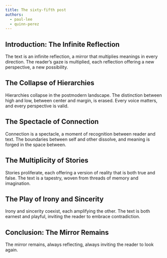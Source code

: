 ```yaml
---
title: The sixty-fifth post
authors:
  - paul-lee
  - quinn-perez
---
```


## Introduction: The Infinite Reflection

The text is an infinite reflection, a mirror that multiplies meanings in every direction. The
reader’s gaze is multiplied, each reflection offering a new perspective, a new possibility.

## The Collapse of Hierarchies

Hierarchies collapse in the postmodern landscape. The distinction between high and low, between
center and margin, is erased. Every voice matters, and every perspective is valid.

## The Spectacle of Connection

Connection is a spectacle, a moment of recognition between reader and text. The boundaries between
self and other dissolve, and meaning is forged in the space between.

## The Multiplicity of Stories

Stories proliferate, each offering a version of reality that is both true and false. The text is a
tapestry, woven from threads of memory and imagination.

## The Play of Irony and Sincerity

Irony and sincerity coexist, each amplifying the other. The text is both earnest and playful,
inviting the reader to embrace contradiction.

## Conclusion: The Mirror Remains

The mirror remains, always reflecting, always inviting the reader to look again.
